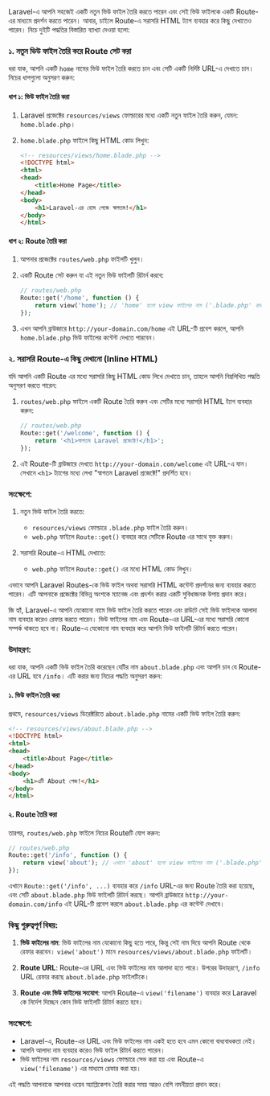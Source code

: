 Laravel-এ আপনি সহজেই একটি নতুন ভিউ ফাইল তৈরি করতে পারেন এবং সেই ভিউ ফাইলকে একটি Route-এর মাধ্যমে প্রদর্শন করতে পারেন। আবার, চাইলে Route-এ সরাসরি HTML ট্যাগ ব্যবহার করে কিছু দেখাতেও পারেন। নিচে দুইটি পদ্ধতির বিস্তারিত ব্যাখ্যা দেওয়া হলো:

### ১. নতুন ভিউ ফাইল তৈরি করে Route সেট করা

ধরা যাক, আপনি একটি `home` নামের ভিউ ফাইল তৈরি করতে চান এবং সেটি একটি নির্দিষ্ট URL-এ দেখাতে চান। নিচের ধাপগুলো অনুসরণ করুন:

#### ধাপ ১: ভিউ ফাইল তৈরি করা
1. Laravel প্রজেক্টের `resources/views` ফোল্ডারের মধ্যে একটি নতুন ফাইল তৈরি করুন, যেমন: `home.blade.php`।
   
2. `home.blade.php` ফাইলে কিছু HTML কোড লিখুন:

   ```html
   <!-- resources/views/home.blade.php -->
   <!DOCTYPE html>
   <html>
   <head>
       <title>Home Page</title>
   </head>
   <body>
       <h1>Laravel-এর হোম পেজে স্বাগতম!</h1>
   </body>
   </html>
   ```

#### ধাপ ২: Route তৈরি করা
1. আপনার প্রজেক্টের `routes/web.php` ফাইলটি খুলুন।
2. একটি Route সেট করুন যা এই নতুন ভিউ ফাইলটি রিটার্ন করবে:

   ```php
   // routes/web.php
   Route::get('/home', function () {
       return view('home'); // 'home' হলো view ফাইলের নাম ('.blade.php' বাদ দিয়ে)
   });
   ```

3. এখন আপনি ব্রাউজারে `http://your-domain.com/home` এই URL-টি প্রবেশ করলে, আপনি `home.blade.php` ভিউ ফাইলের কন্টেন্ট দেখতে পারবেন।

### ২. সরাসরি Route-এ কিছু দেখানো (Inline HTML)

যদি আপনি একটি Route এর মধ্যে সরাসরি কিছু HTML কোড লিখে দেখাতে চান, তাহলে আপনি নিম্নলিখিত পদ্ধতি অনুসরণ করতে পারেন:

1. `routes/web.php` ফাইলে একটি Route তৈরি করুন এবং সেটির মধ্যে সরাসরি HTML ট্যাগ ব্যবহার করুন:

   ```php
   // routes/web.php
   Route::get('/welcome', function () {
       return '<h1>স্বাগতম Laravel প্রজেক্টে!</h1>';
   });
   ```

2. এই Route-টি ব্রাউজারে দেখতে `http://your-domain.com/welcome` এই URL-এ যান। সেখানে `<h1>` ট্যাগের মধ্যে লেখা "স্বাগতম Laravel প্রজেক্টে!" প্রদর্শিত হবে।

### সংক্ষেপে:

1. নতুন ভিউ ফাইল তৈরি করতে:
   - `resources/views` ফোল্ডারে `.blade.php` ফাইল তৈরি করুন।
   - `web.php` ফাইলে `Route::get()` ব্যবহার করে সেটিকে Route এর সাথে যুক্ত করুন।

2. সরাসরি Route-এ HTML দেখাতে:
   - `web.php` ফাইলে `Route::get()` এর মধ্যে HTML কোড লিখুন।

এভাবে আপনি Laravel Routes-কে ভিউ ফাইল অথবা সরাসরি HTML কন্টেন্ট প্রদর্শনের জন্য ব্যবহার করতে পারেন। এটি আপনাকে প্রজেক্টের বিভিন্ন অংশকে ম্যানেজ এবং প্রদর্শন করার একটি সুবিধাজনক উপায় প্রদান করে।


জি হ্যাঁ, Laravel-এ আপনি যেকোনো নামে ভিউ ফাইল তৈরি করতে পারেন এবং রাউটে সেই ভিউ ফাইলকে আলাদা নাম ব্যবহার করেও রেফার করতে পারেন। ভিউ ফাইলের নাম এবং Route-এর URL-এর মধ্যে সরাসরি কোনো সম্পর্ক থাকতে হবে না। Route-এ যেকোনো নাম ব্যবহার করে আপনি ভিউ ফাইলটি রিটার্ন করতে পারেন।

### উদাহরণ:

ধরা যাক, আপনি একটি ভিউ ফাইল তৈরি করেছেন যেটির নাম `about.blade.php` এবং আপনি চান যে Route-এর URL হবে `/info`। এটি করার জন্য নিচের পদ্ধতি অনুসরণ করুন:

#### ১. ভিউ ফাইল তৈরি করা
প্রথমে, `resources/views` ডিরেক্টরিতে `about.blade.php` নামের একটি ভিউ ফাইল তৈরি করুন:

```html
<!-- resources/views/about.blade.php -->
<!DOCTYPE html>
<html>
<head>
    <title>About Page</title>
</head>
<body>
    <h1>এটি About পেজ!</h1>
</body>
</html>
```

#### ২. Route তৈরি করা
তারপর, `routes/web.php` ফাইলে নিচের Routeটি যোগ করুন:

```php
// routes/web.php
Route::get('/info', function () {
    return view('about'); // এখানে 'about' হলো view ফাইলের নাম ('.blade.php' বাদ দিয়ে)
});
```

এখানে `Route::get('/info', ...)` ব্যবহার করে `/info` URL-এর জন্য Route তৈরি করা হয়েছে, এবং সেটি `about.blade.php` ভিউ ফাইলটি রিটার্ন করছে। আপনি ব্রাউজারে `http://your-domain.com/info` এই URL-টি প্রবেশ করলে `about.blade.php` এর কন্টেন্ট দেখাবে।

### কিছু গুরুত্বপূর্ণ বিষয়:

1. **ভিউ ফাইলের নাম**: ভিউ ফাইলের নাম যেকোনো কিছু হতে পারে, কিন্তু সেই নাম দিয়ে আপনি Route থেকে রেফার করবেন। `view('about')` মানে `resources/views/about.blade.php` ফাইলটি।

2. **Route URL**: Route-এর URL এবং ভিউ ফাইলের নাম আলাদা হতে পারে। উপরের উদাহরণে, `/info` URL রেফার করছে `about.blade.php` ফাইলটিকে।

3. **Route এবং ভিউ ফাইলের সংযোগ**: আপনি Route-এ `view('filename')` ব্যবহার করে Laravel কে নির্দেশ দিচ্ছেন কোন ভিউ ফাইলটি রিটার্ন করতে হবে।

### সংক্ষেপে:

- Laravel-এ, Route-এর URL এবং ভিউ ফাইলের নাম একই হতে হবে এমন কোনো বাধ্যবাধকতা নেই। 
- আপনি আলাদা নাম ব্যবহার করেও ভিউ ফাইল রিটার্ন করতে পারেন। 
- ভিউ ফাইলের নাম `resources/views` ফোল্ডারে সেভ করা হয় এবং Route-এ `view('filename')` এর মাধ্যমে রেফার করা হয়। 

এই পদ্ধতি আপনাকে আপনার ওয়েব অ্যাপ্লিকেশন তৈরি করার সময় আরও বেশি নমনীয়তা প্রদান করে।